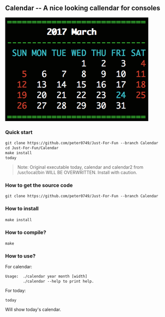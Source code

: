 ## Calendar -- A nice looking callendar for consoles

![img2](./img/img2.png)

### Quick start
```
git clone https://github.com/peter0749/Just-For-Fun --branch Calendar
cd Just-For-Fun/Calendar
make install
today
```

> Note: Original executable today, calendar and calendar2 from /usr/local/bin WILL BE OVERWRITTEN. Install with caution.

### How to get the source code
```
git clone https://github.com/peter0749/Just-For-Fun --branch Calendar
```

### How to install
`make install`

### How to compile?
`make`

### How to use?
For calendar:

```
Usage:  ./calendar year month [width]
        ./calendar --help to print help.
```

For today:

```
today
```
Will show today's calendar.
